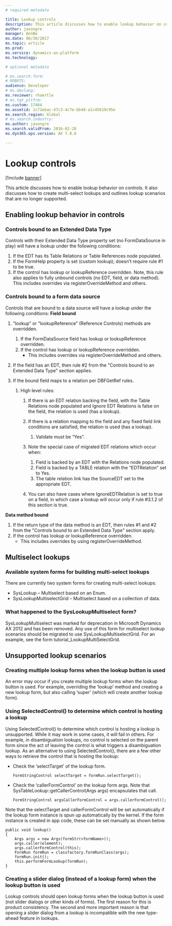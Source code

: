 ```yaml
---
# required metadata

title: Lookup controls
description: This article discusses how to enable lookup behavior on controls.
author: jasongre
manager: AnnBe
ms.date: 06/20/2017
ms.topic: article
ms.prod: 
ms.service: dynamics-ax-platform
ms.technology: 

# optional metadata

# ms.search.form: 
# ROBOTS: 
audience: Developer
# ms.devlang: 
ms.reviewer: rhaertle
# ms.tgt_pltfrm: 
ms.custom: 17464
ms.assetid: 1c71ebac-47c3-4c7e-bb48-a1c45619c95e
ms.search.region: Global
# ms.search.industry: 
ms.author: jasongre
ms.search.validFrom: 2016-02-28
ms.dyn365.ops.version: AX 7.0.0

---
```


# Lookup controls

[!include [banner](../includes/banner.md)]

This article discusses how to enable lookup behavior on controls. It also discusses how to create multi-select lookups and outlines lookup scenarios that are no longer supported.

Enabling lookup behavior in controls
------------------------------------

### Controls bound to an Extended Data Type

Controls with their Extended Data Type property set (no FormDataSource in play) will have a lookup under the following conditions:

1.  If the EDT has its Table Relations or Table References node populated.
2.  If the FormHelp property is set (custom lookup); doesn’t require rule \#1 to be true.
3.  If the control has lookup or lookupReference overridden. Note, this rule also applies to fully unbound controls (no EDT, field, or data method). This includes overrides via registerOverrideMethod and others.

### Controls bound to a form data source

Controls that are bound to a data source will have a lookup under the following conditions: **Field bound**

1.  “lookup” or “lookupReference” (Reference Controls) methods are overridden.
    1.  If the FormDataSource field has lookup or lookupReference overridden.
    2.  If the control has lookup or lookupReference overridden.
        -   This includes overrides via registerOverrideMethod and others.

2.  If the field has an EDT, then rule \#2 from the "Controls bound to an Extended Data Type" section applies.
3.  If the bound field maps to a relation per DBFGetRef rules.
    1.  High level rules:
        1.  If there is an EDT relation backing the field, with the Table Relations node populated and Ignore EDT Relations is false on the field, the relation is used (has a lookup).
        2.  If there is a relation mapping to the field and any fixed field link conditions are satisfied, the relation is used (has a lookup).
            1.  Validate must be “Yes”.

        3.  Note the special case of migrated EDT relations which occur when:
            1.  Field is backed by an EDT with the Relations node populated.
            2.  Field is backed by a TABLE relation with the “EDTRelation” set to Yes.
            3.  The table relation link has the SourceEDT set to the appropriate EDT.

        4.  You can also have cases where IgnoreEDTRelation is set to true on a field, in which case a lookup will occur only if rule \#3.1.2 of this section is true.

**Data method bound**

1.  If the return type of the data method is an EDT, then rules \#1 and \#2 from the "Controls bound to an Extended Data Type" section apply.
2.  If the control has lookup or lookupReference overridden.
    -   This includes overrides by using registerOverrideMethod.

## Multiselect lookups
### Available system forms for building multi-select lookups

There are currently two system forms for creating multi-select lookups:

-   SysLookup – Multiselect based on an Enum.
-   SysLookupMultiselectGrid – Multiselect based on a collection of data.

### What happened to the SysLookupMultiselect form?

SysLookupMultiselect was marked for deprecation in Microsoft Dynamics AX 2012 and has been removed. Any use of this form for multiselect lookup scenarios should be migrated to use SysLookupMultiselectGrid. For an example, see the form tutorial\_LookupMultiSelectGrid.

## Unsupported lookup scenarios
### Creating multiple lookup forms when the lookup button is used

An error may occur if you create multiple lookup forms when the lookup button is used. For example, overriding the ‘lookup’ method and creating a new lookup form, but also calling ‘super’ (which will create another lookup form).

### Using SelectedControl() to determine which control is hosting a lookup

Using SelectedControl() to determine which control is hosting a lookup is unsupported. While it may work in some cases, it will fail in others. For example, in disambiguation lookups, no control is selected on the parent form since the act of leaving the control is what triggers a disambiguation lookup. As an alternative to using SelectedControl(), there are a few other ways to retrieve the control that is hosting the lookup:
-   Check the ‘selectTarget’ of the lookup form.
    ```xpp
    FormStringControl selectTarget = formRun.selectTarget();
    ```

-   Check the ‘callerFormControl’ on the lookup form args. Note that SysTableLookup::getCallerControl(Args args) encapsulates that call.
    ```xpp
    FormStringControl argsCallerFormControl = args.callerFormControl();
    ```
    
Note that the selectTarget and callerFormControl will be set automatically if the lookup form instance is spun up automatically by the kernel. If the form instance is created in app code, these can be set manually as shown below.

```xpp
public void lookup()
{
    Args args = new Args(formStr(<formName>));
    args.caller(element);
    args.callerFormControl(this);
    FormRun formRun = classfactory.formRunClass(args);
    formRun.init();
    this.performFormLookup(formRun);
}
```

### Creating a slider dialog (instead of a lookup form) when the lookup button is used

Lookup controls should open lookup forms when the lookup button is used (not slider dialogs or other kinds of forms).  The first reason for this is product consistency. The second and more important reason is that opening a slider dialog from a lookup is incompatible with the new type-ahead feature in lookups.




